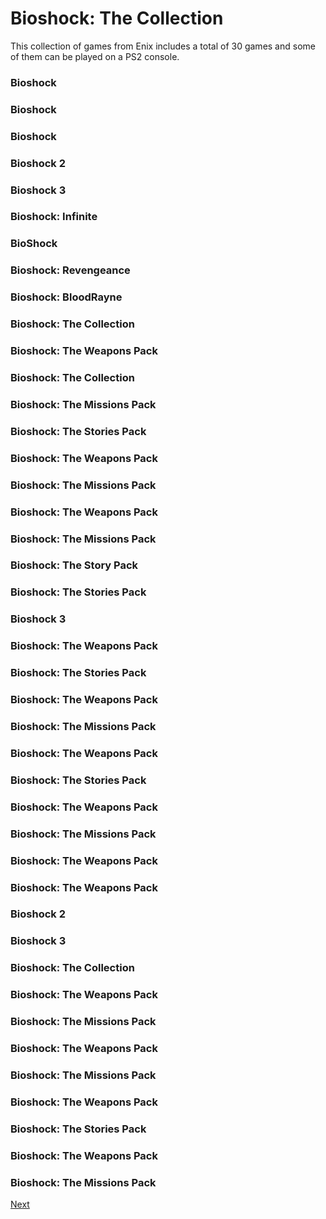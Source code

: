 # Bioshock: The Collection

This collection of games from Enix includes a total of 30 games and some of them can be played on a PS2 console.

### Bioshock   

### Bioshock  

### Bioshock  

### Bioshock 2  

### Bioshock 3  

### Bioshock: Infinite  

### BioShock  

### Bioshock: Revengeance  

### Bioshock: BloodRayne  

### Bioshock: The Collection  

### Bioshock: The Weapons Pack  

### Bioshock: The Collection  

### Bioshock: The Missions Pack  

### Bioshock: The Stories Pack  

### Bioshock: The Weapons Pack  

### Bioshock: The Missions Pack  

### Bioshock: The Weapons Pack   

### Bioshock: The Missions Pack  

### Bioshock: The Story Pack  

### Bioshock: The Stories Pack  

### Bioshock 3  

### Bioshock: The Weapons Pack  

### Bioshock: The Stories Pack  

### Bioshock: The Weapons Pack  

### Bioshock: The Missions Pack  

### Bioshock: The Weapons Pack  

### Bioshock: The Stories Pack   

### Bioshock: The Weapons Pack  

### Bioshock: The Missions Pack  

### Bioshock: The Weapons Pack  

### Bioshock: The Weapons Pack  

### Bioshock 2  

### Bioshock 3  

### Bioshock: The Collection  

### Bioshock: The Weapons Pack  

### Bioshock: The Missions Pack  

### Bioshock: The Weapons Pack  

### Bioshock: The Missions Pack  

### Bioshock: The Weapons Pack  

### Bioshock: The Stories Pack  

### Bioshock: The Weapons Pack  

### Bioshock: The Missions Pack
[Next](485.md)